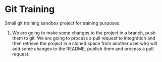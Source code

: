 # Git Training
Small git training sandbox project for training purposes.

1. We are going to make some changes to the project in a branch, push them to git. We are going to process a pull request
to integration and then retrieve the project in a cloned space from another user who will add some changes to the README,
publish them and process a pull request.
